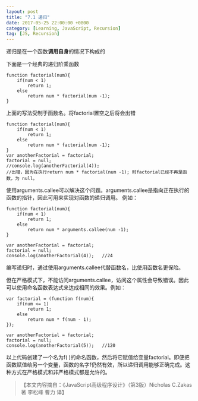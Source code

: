 ```yaml
---
layout: post
title: "7.1 递归"
date: 2017-05-25 22:00:00 +0800
category: [Learning, JavaScript, Recursion]
tag: [JS, Recursion]
---
```


递归是在一个函数**调用自身**的情况下构成的

下面是一个经典的递归阶乘函数

```
function factorial(num){
	if(num < 1)
		return 1;
	else
		return num * factorial(num -1);
}
```

上面的写法受制于函数名。将factorial置空之后将会出错

```
function factorial(num){
	if(num < 1)
		return 1;
	else
		return num * factorial(num -1);
}
var anotherFactorial = factorial;
factorial = null;
//console.log(anotherFactorial(4));
//出错，因为在执行return num * factorial(num -1); 时factorial已经不再是函数，为 null。

```

使用arguments.callee可以解决这个问题。arguments.callee是指向正在执行的函数的指针，因此可用来实现对函数的递归调用。
例如：

```
function factorial(num){
	if(num < 1)
		return 1;
	else
		return num * arguments.callee(num -1);
}

var anotherFactorial = factorial;
factorial = null;
console.log(anotherFactorial(4));	//24
```

编写递归时，通过使用arguments.callee代替函数名，比使用函数名更保险。

但在严格模式下，不能访问arguments.callee，访问这个属性会导致错误。因此可以使用命名函数表达式来达成相同的效果。例如：

```
var factorial = (function f(num){
	if(num <= 1)
		return 1;
	else
		return num * f(num - 1);
});

var anotherFactorial = factorial;
factorial = null;
console.log(anotherFactorial(5));	//120
```

以上代码创建了一个名为f( )的命名函数，然后将它赋值给变量factorial。即便把函数赋值给另一个变量，函数的名字f仍然有效，所以递归调用能够正确完成。这种方式在严格模式和非严格模式都是允许的。

>【本文内容摘自：《JavaScript高级程序设计》（第3版）Nicholas C.Zakas 著   李松峰 曹力 译】